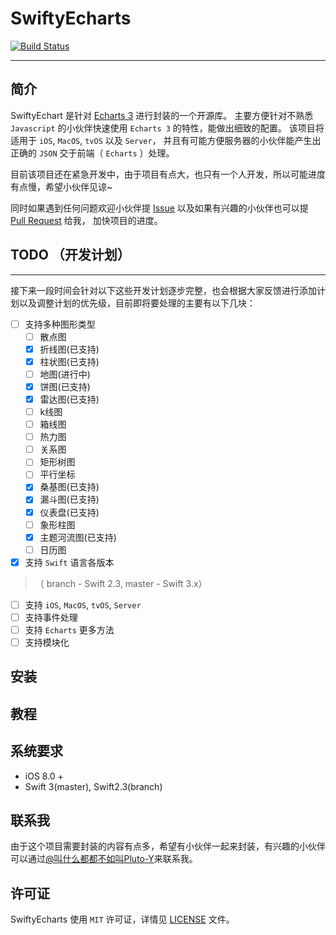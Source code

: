 # SwiftyEcharts
[![Build Status](https://travis-ci.org/Pluto-Y/SwiftyEcharts.svg)](https://travis-ci.org/Pluto-Y/SwiftyEcharts)

____
## 简介
SwiftyEchart 是针对 [Echarts 3](http://echarts.baidu.com/) 进行封装的一个开源库。 主要方便针对不熟悉 `Javascript` 的小伙伴快速使用 `Echarts 3` 的特性，能做出细致的配置。 该项目将适用于 `iOS`, `MacOS`, `tvOS` 以及 `Server`， 并且有可能方便服务器的小伙伴能产生出正确的 `JSON` 交于前端（ `Echarts` ）处理。

目前该项目还在紧急开发中，由于项目有点大，也只有一个人开发，所以可能进度有点慢，希望小伙伴见谅~

同时如果遇到任何问题欢迎小伙伴提 [Issue](https://github.com/Pluto-Y/SwiftyEcharts/issues/new) 以及如果有兴趣的小伙伴也可以提 [Pull Request](https://github.com/Pluto-Y/SwiftyEcharts/compare) 给我， 加快项目的进度。

## TODO （开发计划）
___

接下来一段时间会针对以下这些开发计划逐步完整，也会根据大家反馈进行添加计划以及调整计划的优先级，目前即将要处理的主要有以下几块：

- [ ] 支持多种图形类型
  - [ ] 散点图
  - [x] 折线图(已支持)
  - [x] 柱状图(已支持)
  - [ ] 地图(进行中)
  - [x] 饼图(已支持)
  - [x] 雷达图(已支持)
  - [ ] k线图
  - [ ] 箱线图
  - [ ] 热力图
  - [ ] 关系图
  - [ ] 矩形树图
  - [ ] 平行坐标
  - [x] 桑基图(已支持)
  - [x] 漏斗图(已支持)
  - [x] 仪表盘(已支持)
  - [ ] 象形柱图
  - [x] 主题河流图(已支持)
  - [ ] 日历图
- [x] 支持 `Swift` 语言各版本
> （ branch - Swift 2.3, master - Swift 3.x）
- [ ] 支持 `iOS`, `MacOS`, `tvOS`, `Server`
- [ ] 支持事件处理
- [ ] 支持 `Echarts` 更多方法
- [ ] 支持模块化

## 安装

## 教程

## 系统要求
* iOS 8.0 + 
* Swift 3(master), Swift2.3(branch)

## 联系我

由于这个项目需要封装的内容有点多，希望有小伙伴一起来封装，有兴趣的小伙伴可以通过[@叫什么都都不如叫Pluto-Y](http://weibo.com/5690716723/info)来联系我。

## 许可证

SwiftyEcharts 使用 `MIT` 许可证，详情见 [LICENSE](https://github.com/Pluto-Y/SwiftyEcharts/blob/master/LICENSE) 文件。